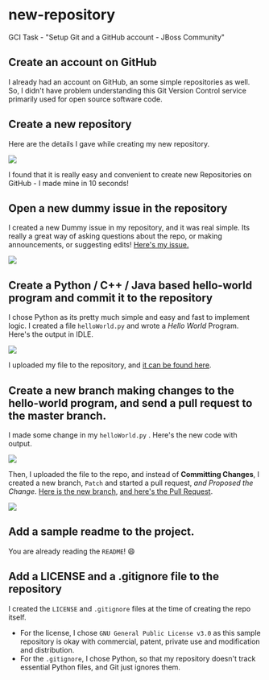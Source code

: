 
# new-repository
GCI Task - "Setup Git and a GitHub account - JBoss Community"

## Create an account on GitHub
I already had an account on GitHub, an some simple repositories as well. So, I didn't have problem understanding this Git Version Control service primarily used for open source software code.

## Create a new repository
Here are the details I gave while creating my new repository.

![](https://lh5.googleusercontent.com/MySU8RGlYL-cDadvzpXt1DNES_MoCgpJo3lwQh91QdHKlzAA-ABOy0t4DrnndllZJqL1MlT7sZa6yiVIdYLM=w1240-h690)

I found that it is really easy and convenient to create new Repositories on GitHub - I made mine in 10 seconds!

## Open a new dummy issue in the repository

I created a new Dummy issue in my repository, and it was real simple. Its really a great way of asking questions about the repo, or making announcements, or suggesting edits! [Here's my issue.](https://github.com/mrigankpawagi/new-repository/issues/1)

![](https://lh3.googleusercontent.com/8LmTZ4V4_StvoKMv6tybkGCybM4sUpb97XMBf4MJJM7GzDV0IagQ4Ve_zv-mjBvR9TwACBjwghftvdStSMeX=w1240-h690-rw)

## Create a Python / C++ / Java based hello-world program and commit it to the repository

I chose Python as its pretty much simple and easy and fast to implement logic. I created a file `helloWorld.py` and wrote a _Hello World_ Program. Here's the output in IDLE.

![](https://lh3.googleusercontent.com/aEzGK8GikYOzhQyxqzVxoa2RQhUEdQBZGfHxsKMsR_NScKtyNv4kzyAfwCWhJrcM0tkm4YC7oDjs4jVxk5Nv=w1240-h690)

I uploaded my file to the repository, and [it can be found here](https://github.com/mrigankpawagi/new-repository/blob/master/helloWorld.py).

## Create a new branch making changes to the hello-world program, and send a pull request to the master branch.

I made some change in my `helloWorld.py` . Here's the new code with output. 

![](https://lh6.googleusercontent.com/zxPKGEPvYmWhEuG4wGz_Y8olDlUsmNdnPiCoPNOpityF2M2m5XYduA_QsNUfeT_5nP0Vg-ipNkRJaMVSbiQd=w1240-h690)

Then, I uploaded the file to the repo, and instead of **Committing Changes**, I created a new branch, `Patch` and started a pull request, *and Proposed the Change*. [Here is the new branch](https://github.com/mrigankpawagi/new-repository/tree/patch), [and here's the Pull Request](https://github.com/mrigankpawagi/new-repository/pull/2). 

![](https://lh4.googleusercontent.com/xApiOGac6WQRqy4ZlZpJTLYD2czaeqpC6YImTJS4c-wQtX7pqeJTeG9VKYt7cBoDZzSm9lUVmZR8uz_Neovl=w1240-h690)

## Add a sample readme to the project.
You are already reading the `README`! :smile:

## Add a LICENSE and a .gitignore file to the repository

I created the `LICENSE` and `.gitignore` files at the time of creating the repo itself. 

 - For the license, I chose `GNU General Public License v3.0` as this sample repository is okay with commercial, patent, private use and modification and distribution.
- For the `.gitignore`, I chose Python, so that my repository doesn't track essential Python files, and Git just ignores them.

